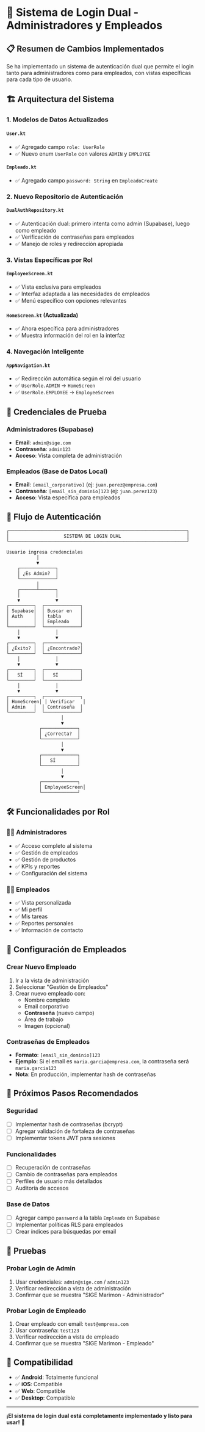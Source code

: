 # 🔐 Sistema de Login Dual - Administradores y Empleados

## 📋 Resumen de Cambios Implementados

Se ha implementado un sistema de autenticación dual que permite el login tanto para administradores como para empleados, con vistas específicas para cada tipo de usuario.

## 🏗️ Arquitectura del Sistema

### 1. **Modelos de Datos Actualizados**

#### `User.kt`
- ✅ Agregado campo `role: UserRole`
- ✅ Nuevo enum `UserRole` con valores `ADMIN` y `EMPLOYEE`

#### `Empleado.kt`
- ✅ Agregado campo `password: String` en `EmpleadoCreate`

### 2. **Nuevo Repositorio de Autenticación**

#### `DualAuthRepository.kt`
- ✅ Autenticación dual: primero intenta como admin (Supabase), luego como empleado
- ✅ Verificación de contraseñas para empleados
- ✅ Manejo de roles y redirección apropiada

### 3. **Vistas Específicas por Rol**

#### `EmployeeScreen.kt`
- ✅ Vista exclusiva para empleados
- ✅ Interfaz adaptada a las necesidades de empleados
- ✅ Menú específico con opciones relevantes

#### `HomeScreen.kt` (Actualizada)
- ✅ Ahora específica para administradores
- ✅ Muestra información del rol en la interfaz

### 4. **Navegación Inteligente**

#### `AppNavigation.kt`
- ✅ Redirección automática según el rol del usuario
- ✅ `UserRole.ADMIN` → `HomeScreen`
- ✅ `UserRole.EMPLOYEE` → `EmployeeScreen`

## 🔑 Credenciales de Prueba

### **Administradores (Supabase)**
- **Email**: `admin@sige.com`
- **Contraseña**: `admin123`
- **Acceso**: Vista completa de administración

### **Empleados (Base de Datos Local)**
- **Email**: `[email_corporativo]` (ej: `juan.perez@empresa.com`)
- **Contraseña**: `[email_sin_dominio]123` (ej: `juan.perez123`)
- **Acceso**: Vista específica para empleados

## 📝 Flujo de Autenticación

```
┌─────────────────────────────────────────────────────────────────┐
│                    SISTEMA DE LOGIN DUAL                        │
└─────────────────────────────────────────────────────────────────┘

Usuario ingresa credenciales
           │
           ▼
    ┌─────────────┐
    │ ¿Es Admin?  │
    └─────────────┘
           │
    ┌──────┴──────┐
    │             │
    ▼             ▼
┌─────────┐  ┌─────────────┐
│ Supabase│  │ Buscar en   │
│ Auth    │  │ tabla       │
│         │  │ Empleado    │
└─────────┘  └─────────────┘
    │             │
    ▼             ▼
┌─────────┐  ┌─────────────┐
│ ¿Éxito? │  │ ¿Encontrado?│
└─────────┘  └─────────────┘
    │             │
    ▼             ▼
┌─────────┐  ┌─────────────┐
│   SÍ    │  │   SÍ        │
└─────────┘  └─────────────┘
    │             │
    ▼             ▼
┌─────────┐  ┌─────────────┐
│ HomeScreen│ │ Verificar   │
│ Admin   │  │ Contraseña  │
└─────────┘  └─────────────┘
                    │
                    ▼
            ┌─────────────┐
            │ ¿Correcta?  │
            └─────────────┘
                    │
                    ▼
            ┌─────────────┐
            │   SÍ        │
            └─────────────┘
                    │
                    ▼
            ┌─────────────┐
            │ EmployeeScreen│
            └─────────────┘
```

## 🛠️ Funcionalidades por Rol

### **👨‍💼 Administradores**
- ✅ Acceso completo al sistema
- ✅ Gestión de empleados
- ✅ Gestión de productos
- ✅ KPIs y reportes
- ✅ Configuración del sistema

### **👷‍♂️ Empleados**
- ✅ Vista personalizada
- ✅ Mi perfil
- ✅ Mis tareas
- ✅ Reportes personales
- ✅ Información de contacto

## 🔧 Configuración de Empleados

### **Crear Nuevo Empleado**
1. Ir a la vista de administración
2. Seleccionar "Gestión de Empleados"
3. Crear nuevo empleado con:
   - Nombre completo
   - Email corporativo
   - **Contraseña** (nuevo campo)
   - Área de trabajo
   - Imagen (opcional)

### **Contraseñas de Empleados**
- **Formato**: `[email_sin_dominio]123`
- **Ejemplo**: Si el email es `maria.garcia@empresa.com`, la contraseña será `maria.garcia123`
- **Nota**: En producción, implementar hash de contraseñas

## 🚀 Próximos Pasos Recomendados

### **Seguridad**
- [ ] Implementar hash de contraseñas (bcrypt)
- [ ] Agregar validación de fortaleza de contraseñas
- [ ] Implementar tokens JWT para sesiones

### **Funcionalidades**
- [ ] Recuperación de contraseñas
- [ ] Cambio de contraseñas para empleados
- [ ] Perfiles de usuario más detallados
- [ ] Auditoría de accesos

### **Base de Datos**
- [ ] Agregar campo `password` a la tabla `Empleado` en Supabase
- [ ] Implementar políticas RLS para empleados
- [ ] Crear índices para búsquedas por email

## 🧪 Pruebas

### **Probar Login de Admin**
1. Usar credenciales: `admin@sige.com` / `admin123`
2. Verificar redirección a vista de administración
3. Confirmar que se muestra "SIGE Marimon - Administrador"

### **Probar Login de Empleado**
1. Crear empleado con email: `test@empresa.com`
2. Usar contraseña: `test123`
3. Verificar redirección a vista de empleado
4. Confirmar que se muestra "SIGE Marimon - Empleado"

## 📱 Compatibilidad

- ✅ **Android**: Totalmente funcional
- ✅ **iOS**: Compatible
- ✅ **Web**: Compatible
- ✅ **Desktop**: Compatible

---

**¡El sistema de login dual está completamente implementado y listo para usar!** 🎉
